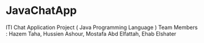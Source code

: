# JavaChatApp
ITI Chat Application Project ( Java Programming Language ) 
Team Members : Hazem Taha, Hussien Ashour, Mostafa Abd Elfattah, Ehab Elshater
